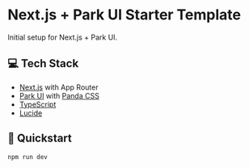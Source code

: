 # Next.js + Park UI Starter Template

Initial setup for Next.js + Park UI.

## 💻 Tech Stack

- [Next.js](https://nextjs.org/) with App Router
- [Park UI](https://park-ui.com/) with [Panda CSS](https://panda-css.com/)
- [TypeScript](https://www.typescriptlang.org/)
- [Lucide](https://lucide.dev/icons/)

## 🚀 Quickstart

```bash
npm run dev
```